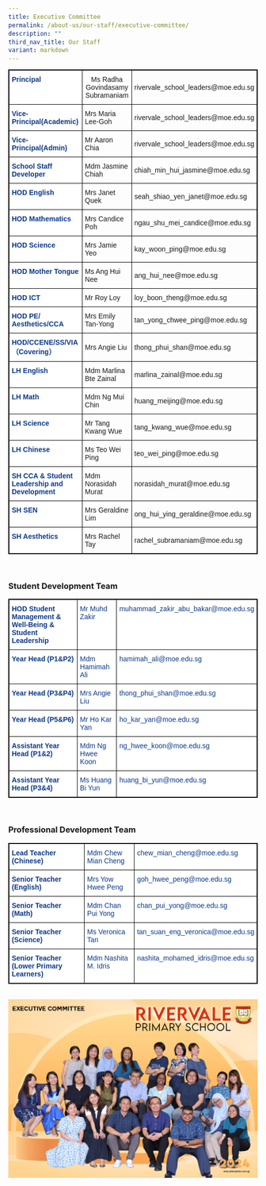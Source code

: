```yaml
---
title: Executive Committee
permalink: /about-us/our-staff/executive-committee/
description: ""
third_nav_title: Our Staff
variant: markdown
---
```

<table class="tg" style="border: 1px solid black">
<thead>
  <tr>
    <th class="tg-ifvt" style="border: 1px solid black">Principal<br></th>
    <th class="tg-l7h4" style="border: 1px solid black">Ms Radha Govindasamy Subramaniam<br></th>
    <th class="tg-l7h4" style="border: 1px solid black">rivervale_school_leaders@moe.edu.sg<br></th>
  </tr>
</thead>
<tbody>
  <tr>
    <td class="tg-ifvt" style="border: 1px solid black">Vice-Principal(Academic)</td>
    <td class="tg-l7h4" style="border: 1px solid black">Mrs Maria Lee-Goh<br></td>
    <td class="tg-l7h4" style="border: 1px solid black">rivervale_school_leaders@moe.edu.sg<br></td>
  </tr>
  <tr>
    <td class="tg-ifvt" style="border: 1px solid black">Vice-Principal(Admin)</td>
    <td class="tg-l7h4" style="border: 1px solid black">Mr Aaron Chia<br></td>
    <td class="tg-l7h4" style="border: 1px solid black">rivervale_school_leaders@moe.edu.sg<br></td>
  </tr>
  <tr>
    <td class="tg-ifvt" style="border: 1px solid black">School Staff Developer</td>
    <td class="tg-l7h4" style="border: 1px solid black">Mdm Jasmine Chiah<br></td>
    <td class="tg-l7h4" style="border: 1px solid black">chiah_min_hui_jasmine@moe.edu.sg<br></td>
  </tr>
  <tr>
    <td class="tg-ifvt" style="border: 1px solid black">HOD English<br></td>
    <td class="tg-l7h4" style="border: 1px solid black">Mrs Janet Quek<br></td>
    <td class="tg-l7h4" style="border: 1px solid black">seah_shiao_yen_janet@moe.edu.sg<br></td>
  </tr>
  <tr>
    <td class="tg-ifvt" style="border: 1px solid black">HOD Mathematics<br></td>
    <td class="tg-l7h4" style="border: 1px solid black">Mrs Candice Poh<br></td>
    <td class="tg-l7h4" style="border: 1px solid black">ngau_shu_mei_candice@moe.edu.sg<br></td>
  </tr>
  <tr>
    <td class="tg-ifvt" style="border: 1px solid black">HOD Science<br></td>
    <td class="tg-l7h4" style="border: 1px solid black">Mrs Jamie Yeo<br></td>
    <td class="tg-l7h4" style="border: 1px solid black">kay_woon_ping@moe.edu.sg<br></td>
  </tr>
  <tr>
    <td class="tg-ifvt" style="border: 1px solid black">HOD Mother Tongue<br></td>
    <td class="tg-l7h4" style="border: 1px solid black">Ms Ang Hui Nee<br></td>
    <td class="tg-l7h4" style="border: 1px solid black">ang_hui_nee@moe.edu.sg<br></td>
  </tr>
  <tr>
    <td class="tg-ifvt" style="border: 1px solid black">HOD ICT<br></td>
    <td class="tg-l7h4" style="border: 1px solid black">Mr Roy Loy<br></td>
    <td class="tg-l7h4" style="border: 1px solid black">loy_boon_theng@moe.edu.sg<br></td>
  </tr>
  <tr>
    <td class="tg-ifvt" style="border: 1px solid black">HOD PE/ Aesthetics/CCA<br></td>
    <td class="tg-l7h4" style="border: 1px solid black">Mrs Emily Tan-Yong<br></td>
    <td class="tg-l7h4" style="border: 1px solid black">tan_yong_chwee_ping@moe.edu.sg<br></td>
  </tr>
  <tr>
    <td class="tg-ifvt" style="border: 1px solid black">HOD/CCENE/SS/VIA（Covering）</td>
    <td class="tg-l7h4" style="border: 1px solid black">Mrs Angie Liu<br></td>
    <td class="tg-l7h4" style="border: 1px solid black">thong_phui_shan@moe.edu.sg<br></td>
  
  </tr><tr>
    <td class="tg-ifvt" style="border: 1px solid black">LH English<br></td>
    <td class="tg-l7h4" style="border: 1px solid black">Mdm Marlina Bte Zainal<br></td>
    <td class="tg-l7h4" style="border: 1px solid black">marlina_zainal@moe.edu.sg<br></td>
  </tr>
  <tr>
    <td class="tg-ifvt" style="border: 1px solid black">LH Math<br></td>
    <td class="tg-l7h4" style="border: 1px solid black">Mdm Ng Mui Chin<br></td>
    <td class="tg-l7h4" style="border: 1px solid black">huang_meijing@moe.edu.sg<br></td>
  </tr>
  <tr>
    <td class="tg-ifvt" style="border: 1px solid black">LH Science<br></td>
    <td class="tg-l7h4" style="border: 1px solid black">Mr Tang Kwang Wue<br></td>
    <td class="tg-l7h4" style="border: 1px solid black">tang_kwang_wue@moe.edu.sg<br></td>
  </tr>
  <tr>
    <td class="tg-ifvt" style="border: 1px solid black">LH Chinese<br></td>
    <td class="tg-l7h4" style="border: 1px solid black">Ms Teo Wei Ping<br></td>
    <td class="tg-l7h4" style="border: 1px solid black">teo_wei_ping@moe.edu.sg<br></td>
  </tr>
  <tr>
    <td class="tg-ifvt" style="border: 1px solid black">SH CCA &amp; Student Leadership and Development<br></td>
    <td class="tg-l7h4" style="border: 1px solid black">Mdm Norasidah Murat<br></td>
    <td class="tg-l7h4" style="border: 1px solid black">norasidah_murat@moe.edu.sg<br></td>
  </tr>
  <tr>
    <td class="tg-ifvt" style="border: 1px solid black">SH SEN<br></td>
    <td class="tg-l7h4" style="border: 1px solid black">Mrs Geraldine Lim<br></td>
    <td class="tg-l7h4" style="border: 1px solid black">ong_hui_ying_geraldine@moe.edu.sg<br></td>
  </tr>
  <tr>
    <td class="tg-ifvt" style="border: 1px solid black">SH Aesthetics<br></td>
    <td class="tg-l7h4" style="border: 1px solid black">Mrs Rachel Tay<br></td>
    <td class="tg-l7h4" style="border: 1px solid black">rachel_subramaniam@moe.edu.sg</td>
  </tr>
</tbody>
</table><br>

### Student Development Team

<style type="text/css">
.tg  {border-collapse:collapse;border-spacing:0;}
.tg td{border-color:black;border-style:solid;border-width:1px;font-family:Arial, sans-serif;font-size:14px;
  overflow:hidden;padding:10px 5px;word-break:normal;}
.tg th{border-color:black;border-style:solid;border-width:1px;font-family:Arial, sans-serif;font-size:14px;
  font-weight:normal;overflow:hidden;padding:10px 5px;word-break:normal;}
.tg .tg-ifvt{background-color:#FFF;color:#0C3989;font-weight:bold;text-align:left;vertical-align:top}
.tg .tg-vvbc{background-color:#FFF;color:#0C3989;text-align:left;vertical-align:top}
</style>
<table class="tg" style="border: 1px solid black">
<thead>
  <tr>
    <th class="tg-ifvt" style="border: 1px solid black">HOD Student Management &amp; Well-Being &amp; Student Leadership</th>
    <th class="tg-vvbc" style="border: 1px solid black">Mr Muhd Zakir</th>
    <th class="tg-vvbc" style="border: 1px solid black">muhammad_zakir_abu_bakar@moe.edu.sg</th>
  </tr>
</thead>
<tbody>
  <tr>
    <td class="tg-ifvt" style="border: 1px solid black">Year Head (P1&amp;P2)</td>
    <td class="tg-vvbc" style="border: 1px solid black">Mdm Hamimah Ali</td>
    <td class="tg-vvbc" style="border: 1px solid black">hamimah_ali@moe.edu.sg</td>
  </tr>
  <tr>
    <td class="tg-ifvt" style="border: 1px solid black">Year Head (P3&amp;P4)</td>
    <td class="tg-vvbc" style="border: 1px solid black">Mrs Angie Liu</td>
    <td class="tg-vvbc" style="border: 1px solid black">thong_phui_shan@moe.edu.sg</td>
  </tr>
  <tr>
    <td class="tg-ifvt" style="border: 1px solid black">Year Head (P5&amp;P6)</td>
    <td class="tg-vvbc" style="border: 1px solid black">Mr Ho Kar Yan</td>
    <td class="tg-vvbc" style="border: 1px solid black">ho_kar_yan@moe.edu.sg</td>
  </tr>
  <tr>
    <td class="tg-ifvt" style="border: 1px solid black">Assistant Year Head (P1&amp;2)</td>
    <td class="tg-vvbc" style="border: 1px solid black">Mdm Ng Hwee Koon</td>
    <td class="tg-vvbc" style="border: 1px solid black">ng_hwee_koon@moe.edu.sg</td>
  </tr>
  <tr>
    <td class="tg-ifvt" style="border: 1px solid black">Assistant Year Head (P3&amp;4)</td>
    <td class="tg-vvbc" style="border: 1px solid black">Ms Huang Bi Yun</td>
    <td class="tg-vvbc" style="border: 1px solid black">huang_bi_yun@moe.edu.sg</td>
  </tr>
  
</tbody>
</table><br>

### Professional Development Team

<style type="text/css">
.tg  {border-collapse:collapse;border-spacing:0;}
.tg td{border-color:black;border-style:solid;border-width:1px;font-family:Arial, sans-serif;font-size:14px;
  overflow:hidden;padding:10px 5px;word-break:normal;}
.tg th{border-color:black;border-style:solid;border-width:1px;font-family:Arial, sans-serif;font-size:14px;
  font-weight:normal;overflow:hidden;padding:10px 5px;word-break:normal;}
.tg .tg-ifvt{background-color:#FFF;color:#0C3989;font-weight:bold;text-align:left;vertical-align:top}
.tg .tg-vvbc{background-color:#FFF;color:#0C3989;text-align:left;vertical-align:top}
</style>
<table class="tg" style="border: 1px solid black">
<thead>
  <tr>
    <th class="tg-ifvt" style="border: 1px solid black">Lead Teacher (Chinese)</th>
    <th class="tg-vvbc" style="border: 1px solid black">Mdm Chew Mian Cheng</th>
    <th class="tg-vvbc" style="border: 1px solid black">chew_mian_cheng@moe.edu.sg</th>
  </tr>
</thead>
<tbody>
  <tr>
    <td class="tg-ifvt" style="border: 1px solid black">Senior Teacher (English)</td>
    <td class="tg-vvbc" style="border: 1px solid black">Mrs Yow Hwee Peng</td>
    <td class="tg-vvbc" style="border: 1px solid black">goh_hwee_peng@moe.edu.sg</td>
  </tr>
  <tr>
    <td class="tg-ifvt" style="border: 1px solid black">Senior Teacher (Math)</td>
    <td class="tg-vvbc" style="border: 1px solid black">Mdm Chan Pui Yong</td>
    <td class="tg-vvbc" style="border: 1px solid black">chan_pui_yong@moe.edu.sg</td>
  </tr>
  <tr>
    <td class="tg-ifvt" style="border: 1px solid black">Senior Teacher (Science)</td>
    <td class="tg-vvbc" style="border: 1px solid black">Ms Veronica Tan</td>
    <td class="tg-vvbc" style="border: 1px solid black">tan_suan_eng_veronica@moe.edu.sg</td>
  </tr>
  <tr>
    <td class="tg-ifvt" style="border: 1px solid black">Senior Teacher (Lower Primary Learners)</td>
    <td class="tg-vvbc" style="border: 1px solid black">Mdm Nashita M. Idris</td>
    <td class="tg-vvbc" style="border: 1px solid black">nashita_mohamed_idris@moe.edu.sg</td>
  </tr>
  <tr>
</tr></tbody>
</table><br>
<img src="/images/Staff/executive_committee_2.jpg">
